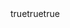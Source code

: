 ---
name: Chore/Fix — n8n Workflows
description: Resolve audit findings with atomic PRs
labels: ["chore","fix","n8n"]
body:
  - type: markdown
    attributes:
      value: |
        **Branching:** chore/<short-title>
  - type: checkboxes
    id: tasks
    attributes:
      label: Tasks
      options:
        - label: Infra fixes (CI, CODEOWNERS, branch protection)
        - label: Security fixes (move inline secrets to env, add .env.example)
        - label: Docs (short README, details in /docs)
        - label: Code (deterministic workflow JSON formatting)
        - label: PR links issue, includes proof (headless n8n import OK/FAIL)
  - type: markdown
    attributes:
      value: |
        **Deliverables:** PRs linked to issues; chore-verification.md; keep README minimal
        **Enhancement:** Add workflow smoke tests (import + dry-run each workflow)
---